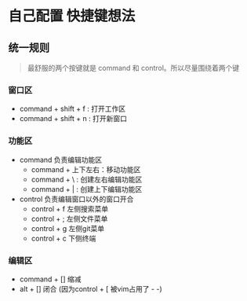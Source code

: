 # 自己配置 快捷键想法
## 统一规则
> 最舒服的两个按键就是 command 和 control。所以尽量围绕着两个键
### 窗口区
- command + shift + f : 打开工作区
- command + shift + n : 打开新窗口
### 功能区
- command 负责编辑功能区
  - command + 上下左右：移动功能区 
  - command + \ : 创建左右编辑功能区
  - command + | : 创建上下编辑功能区
- control 负责编辑窗口以外的窗口开合
  - control + f 左侧搜索菜单
  - control + ; 左侧文件菜单
  - control + g 左侧git菜单
  - control + c 下侧终端
### 编辑区
- command + [] 缩减
- alt + [] 闭合 (因为control + [ 被vim占用了 - -)
